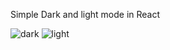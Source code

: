 Simple Dark and light mode in React


![dark](https://user-images.githubusercontent.com/17913209/223287284-e6709d87-9857-40b1-a148-0a88f6552b43.png)
![light](https://user-images.githubusercontent.com/17913209/223287294-8095ccf9-bf12-4bc0-8785-052fe00e7d68.png)
